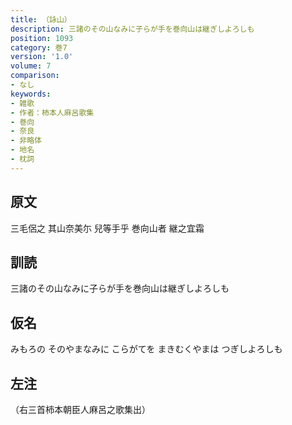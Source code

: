 ```yaml
---
title: （詠山）
description: 三諸のその山なみに子らが手を巻向山は継ぎしよろしも
position: 1093
category: 巻7
version: '1.0'
volume: 7
comparison:
- なし
keywords:
- 雑歌
- 作者：柿本人麻呂歌集
- 巻向
- 奈良
- 非略体
- 地名
- 枕詞
---
```


## 原文

三毛侶之 其山奈美尓 兒等手乎 巻向山者 継之宜霜

## 訓読

三諸のその山なみに子らが手を巻向山は継ぎしよろしも

## 仮名

みもろの そのやまなみに こらがてを まきむくやまは つぎしよろしも

## 左注

（右三首柿本朝臣人麻呂之歌集出）
